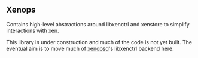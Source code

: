 Xenops
------

Contains high-level abstractions around libxenctrl and xenstore to simplify
interactions with xen.

This library is under construction and much of the code is not yet built.
The eventual aim is to move much of
[xenopsd](https://github.com/djs55/xenopsd)'s libxenctrl backend here.
